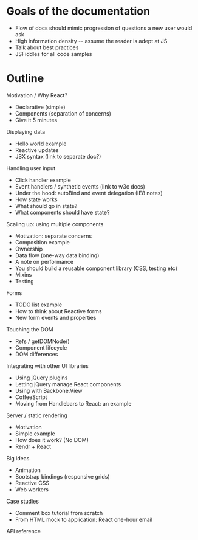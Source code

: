 # Goals of the documentation
- Flow of docs should mimic progression of questions a new user would ask
- High information density -- assume the reader is adept at JS
- Talk about best practices
- JSFiddles for all code samples

# Outline

Motivation / Why React?
- Declarative (simple)
- Components (separation of concerns)
- Give it 5 minutes

Displaying data
- Hello world example
- Reactive updates
- JSX syntax (link to separate doc?)

Handling user input
- Click handler example
- Event handlers / synthetic events (link to w3c docs)
- Under the hood: autoBind and event delegation (IE8 notes)
- How state works
- What should go in state?
- What components should have state?

Scaling up: using multiple components
- Motivation: separate concerns
- Composition example
- Ownership
- Data flow (one-way data binding)
- A note on performance
- You should build a reusable component library (CSS, testing etc)
- Mixins
- Testing

Forms
- TODO list example
- How to think about Reactive forms
- New form events and properties

Touching the DOM
- Refs / getDOMNode()
- Component lifecycle
- DOM differences

Integrating with other UI libraries
- Using jQuery plugins
- Letting jQuery manage React components
- Using with Backbone.View
- CoffeeScript
- Moving from Handlebars to React: an example

Server / static rendering
- Motivation
- Simple example
- How does it work? (No DOM)
- Rendr + React

Big ideas
- Animation
- Bootstrap bindings (responsive grids)
- Reactive CSS
- Web workers

Case studies
- Comment box tutorial from scratch
- From HTML mock to application: React one-hour email

API reference
